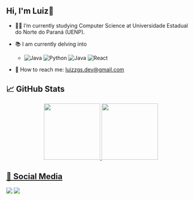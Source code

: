 ## Hi, I'm Luiz👋

- 🧑‍🎓 I’m currently studying Computer Science at Universidade Estadual do Norte do Paraná (UENP).
- 📚 I am currently delving into
  - ![Java](https://img.shields.io/badge/Java-ED8B00?style=for-the-badge&logo=java&logoColor=white)
  ![Python](https://img.shields.io/badge/Python-3776AB?style=for-the-badge&logo=python&logoColor=white)
  ![Java](https://img.shields.io/badge/Java-ED8B00?style=for-the-badge&logo=openjdk&logoColor=white)
  ![React](https://shields.io/badge/react-black?logo=react&style=for-the-badge)

- 📧 How to reach me: luizzgs.dev@gmail.com


## 📈 GitHub Stats
<div align="center">
  <a href="https://github.com/Luizzgs">
  <img height="150em" src="https://github.com/user-attachments/assets/c6cf2076-7556-4690-9aae-f5a244956da1"/>
  <img height="150em" src="https://github.com/user-attachments/assets/d5d89271-b7f6-4cd7-9490-9632fbc8299a"/>
</div>
  
## 🔔 Social Media
  
<div>
    <a href = "mailto:luizzgs.dev@gmail.com.com"><img src="https://img.shields.io/badge/Gmail-D14836?style=for-the-badge&logo=gmail&logoColor=white" target="_blank"></a>
    <a href="https://www.linkedin.com/in/luizzgs/" target="_blank"><img src="https://img.shields.io/badge/-LinkedIn-%230077B5?style=for-the-badge&logo=linkedin&logoColor=white" target="_blank"></a> 
</div>
    
